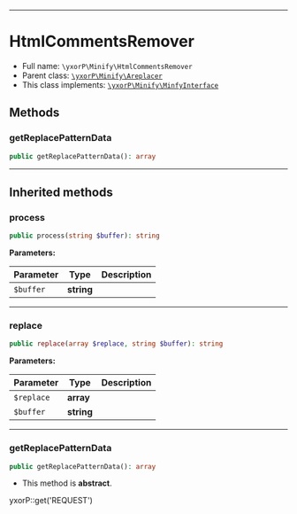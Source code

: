 ***

# HtmlCommentsRemover

* Full name: `\yxorP\Minify\HtmlCommentsRemover`
* Parent class: [`\yxorP\Minify\Areplacer`](./Areplacer.md)
* This class implements:
  [`\yxorP\Minify\MinfyInterface`](./MinfyInterface.md)

## Methods

### getReplacePatternData

```php
public getReplacePatternData(): array
```

***

## Inherited methods

### process

```php
public process(string $buffer): string
```

**Parameters:**

| Parameter | Type | Description |
|-----------|------|-------------|
| `$buffer` | **string** |  |

***

### replace

```php
public replace(array $replace, string $buffer): string
```

**Parameters:**

| Parameter | Type | Description |
|-----------|------|-------------|
| `$replace` | **array** |  |
| `$buffer` | **string** |  |

***

### getReplacePatternData

```php
public getReplacePatternData(): array
```

* This method is **abstract**.

yxorP::get('REQUEST')
